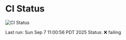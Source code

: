 # CI Status

![CI Status](https://img.shields.io/badge/CI-failing-critical)

Last run: Sun Sep  7 11:00:56 PDT 2025
Status: ❌ failing
